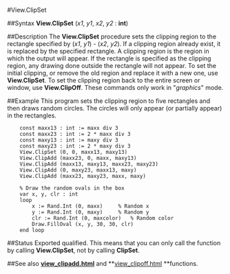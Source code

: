 
#View.ClipSet

##Syntax
**View.ClipSet** (_x1_, _y1_, _x2_, _y2_ : **int**)



##Description
The **View.ClipSet** procedure sets the clipping region to the rectangle specified by (_x1_, _y1_) - (_x2_, _y2_). If a clipping region already exist, it is replaced by the specified rectangle.
A clipping region is the region in which the output will appear. If the rectangle is specified as the clipping region, any drawing done outside the rectangle will not appear.
To set the initial clipping, or remove the old region and replace it with a new one, use **View.ClipSet**. To set the clipping region back to the entire screen or window, use **View.ClipOff**.
These commands only work in "_graphics_" mode.



##Example
This program sets the clipping region to five rectangles and then draws random circles. The circles will only appear (or partially appear) in the rectangles.


        const maxx13 : int := maxx div 3
        const maxx23 : int := 2 * maxx div 3
        const maxy13 : int := maxy div 3
        const maxy23 : int := 2 * maxy div 3
        View.ClipSet (0, 0, maxx13, maxy13)
        View.ClipAdd (maxx23, 0, maxx, maxy13)
        View.ClipAdd (maxx13, maxy13, maxx23, maxy23)
        View.ClipAdd (0, maxy23, maxx13, maxy)
        View.ClipAdd (maxx23, maxy23, maxx, maxy)
        
        % Draw the random ovals in the box
        var x, y, clr : int
        loop
            x := Rand.Int (0, maxx)     % Random x
            y := Rand.Int (0, maxy)     % Random y
            clr := Rand.Int (0, maxcolor)   % Random color
            Draw.FillOval (x, y, 30, 30, clr)
        end loop
##Status
Exported qualified.
This means that you can only call the function by calling **View.ClipSet**, not by calling **ClipSet**.



##See also
**[view_clipadd.html](View.ClipAdd)** and **[view_clipoff.html](View.ClipOff) **functions.



